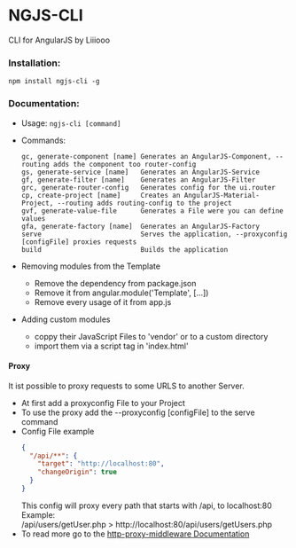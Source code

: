 # NGJS-CLI
CLI for AngularJS by Liiiooo

### Installation:
```
npm install ngjs-cli -g
```

### Documentation:
- Usage: `ngjs-cli [command]` 

- Commands:
    ```
    gc, generate-component [name] Generates an AngularJS-Component, --routing adds the component too router-config
    gs, generate-service [name]   Generates an AngularJS-Service
    gf, generate-filter [name]    Generates an AngularJS-Filter
    grc, generate-router-config   Generates config for the ui.router
    cp, create-project [name]     Creates an AngularJS-Material-Project, --routing adds routing-config to the project
    gvf, generate-value-file      Generates a File were you can define values
    gfa, generate-factory [name]  Generates an AngularJS-Factory
    serve                         Serves the application, --proxyconfig [configFile] proxies requests
    build                         Builds the application
    ```
    
- Removing modules from the Template
    - Remove the dependency from package.json
    - Remove it from angular.module('Template', \[...])
    - Remove every usage of it from app.js
 
 - Adding custom modules
    - coppy their JavaScript Files to 'vendor' or to a custom directory
    - import them via a script tag in 'index.html' 
    
 #### Proxy
It ist possible to proxy requests to some URLS to another Server.
- At first add a proxyconfig File to your Project
- To use the proxy add the --proxyconfig \[configFile] to the serve command
- Config File example
    ```json
    {
      "/api/**": {
        "target": "http://localhost:80",
        "changeOrigin": true
      }
    }
    ```
    This config will proxy every path that starts with /api, to localhost:80<br>
    Example:<br>
    /api/users/getUser.php > http://localhost:80/api/users/getUsers.php
- To read more go to the [http-proxy-middleware Documentation](https://github.com/chimurai/http-proxy-middleware#options)
    